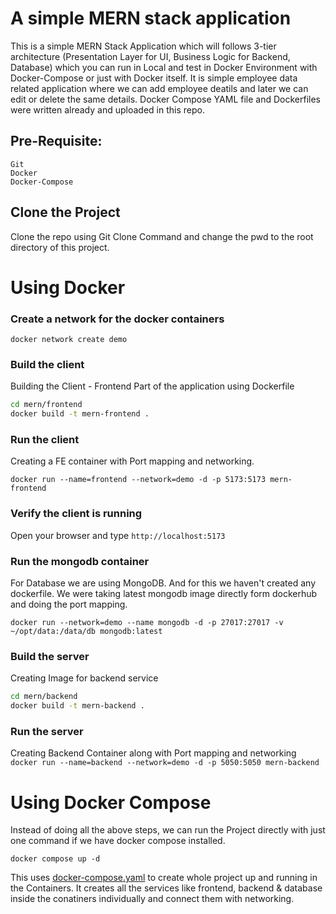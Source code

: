 # A simple MERN stack application 

This is a simple MERN Stack Application which will follows 3-tier architecture (Presentation Layer for UI, Business Logic for Backend, Database) which you can run in Local and test in Docker Environment with Docker-Compose or just with Docker itself. It is simple employee data related application where we can add employee deatils and later we can edit or delete the same details.
Docker Compose YAML file and Dockerfiles were written already and uploaded in this repo.

## Pre-Requisite:
```
Git
Docker
Docker-Compose
```
## Clone the Project
Clone the repo using Git Clone Command and change the pwd to the root directory of this project.

# Using Docker 

### Create a network for the docker containers

`docker network create demo`

### Build the client 
Building the Client - Frontend Part of the application using Dockerfile

```sh
cd mern/frontend
docker build -t mern-frontend .
```

### Run the client
Creating a FE container with Port mapping and networking.

`docker run --name=frontend --network=demo -d -p 5173:5173 mern-frontend`

### Verify the client is running

Open your browser and type `http://localhost:5173`

### Run the mongodb container
For Database we are using MongoDB. And for this we haven't created any dockerfile. We were taking latest mongodb image directly form dockerhub and doing the port mapping.

`docker run --network=demo --name mongodb -d -p 27017:27017 -v ~/opt/data:/data/db mongodb:latest`

### Build the server
Creating Image for backend service

```sh
cd mern/backend
docker build -t mern-backend .
```

### Run the server
Creating Backend Container along with Port mapping and networking
`docker run --name=backend --network=demo -d -p 5050:5050 mern-backend`

# Using Docker Compose
Instead of doing all the above steps, we can run the Project directly with just one command if we have docker compose installed. 

`docker compose up -d`

This uses [docker-compose.yaml](https://github.com/VarunTej06/MERN-Docker-Compose/blob/main/docker-compose.yaml) to create whole project up and running in the Containers.
It creates all the services like frontend, backend & database inside the conatiners individually and connect them with networking. 

